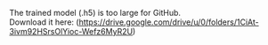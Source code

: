 The trained model (.h5) is too large for GitHub.  
Download it here: (https://drive.google.com/drive/u/0/folders/1CiAt-3ivm92HSrsOlYioc-Wefz6MyR2U)
